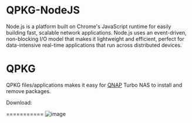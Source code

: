 QPKG-NodeJS
===========
Node.js is a platform built on Chrome's JavaScript runtime for easily building fast, scalable network applications. Node.js uses an event-driven, non-blocking I/O model that makes it lightweight and efficient, perfect for data-intensive real-time applications that run across distributed devices.

QPKG
=========
QPKG files/applications makes it easy for [QNAP](http://www.qnap.com/) Turbo NAS to install and remove packages.

Download:

===========
![image](https://github.com/yutin1987/QPKG-NodeJS/raw/master/icon/nodejs_640x400.png)
